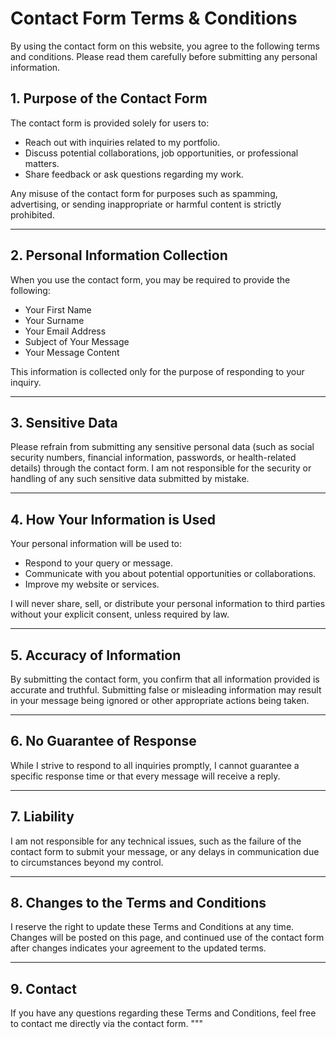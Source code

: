 # Contact Form Terms & Conditions

By using the contact form on this website, you agree to the following terms and conditions. Please read them carefully before submitting any personal information.

## 1. Purpose of the Contact Form
The contact form is provided solely for users to:
- Reach out with inquiries related to my portfolio.
- Discuss potential collaborations, job opportunities, or professional matters.
- Share feedback or ask questions regarding my work.

Any misuse of the contact form for purposes such as spamming, advertising, or sending inappropriate or harmful content is strictly prohibited.

---

## 2. Personal Information Collection
When you use the contact form, you may be required to provide the following:
- Your First Name
- Your Surname
- Your Email Address
- Subject of Your Message
- Your Message Content

This information is collected only for the purpose of responding to your inquiry.

---

## 3. Sensitive Data
Please refrain from submitting any sensitive personal data (such as social security numbers, financial information, passwords, or health-related details) through the contact form. I am not responsible for the security or handling of any such sensitive data submitted by mistake.

---

## 4. How Your Information is Used
Your personal information will be used to:
- Respond to your query or message.
- Communicate with you about potential opportunities or collaborations.
- Improve my website or services.

I will never share, sell, or distribute your personal information to third parties without your explicit consent, unless required by law.

---

## 5. Accuracy of Information
By submitting the contact form, you confirm that all information provided is accurate and truthful. Submitting false or misleading information may result in your message being ignored or other appropriate actions being taken.

---

## 6. No Guarantee of Response
While I strive to respond to all inquiries promptly, I cannot guarantee a specific response time or that every message will receive a reply.

---

## 7. Liability
I am not responsible for any technical issues, such as the failure of the contact form to submit your message, or any delays in communication due to circumstances beyond my control.

---

## 8. Changes to the Terms and Conditions
I reserve the right to update these Terms and Conditions at any time. Changes will be posted on this page, and continued use of the contact form after changes indicates your agreement to the updated terms.

---

## 9. Contact
If you have any questions regarding these Terms and Conditions, feel free to contact me directly via the contact form.
"""